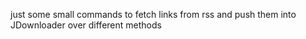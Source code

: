 just some small commands to fetch links from rss and push them into JDownloader over different methods

